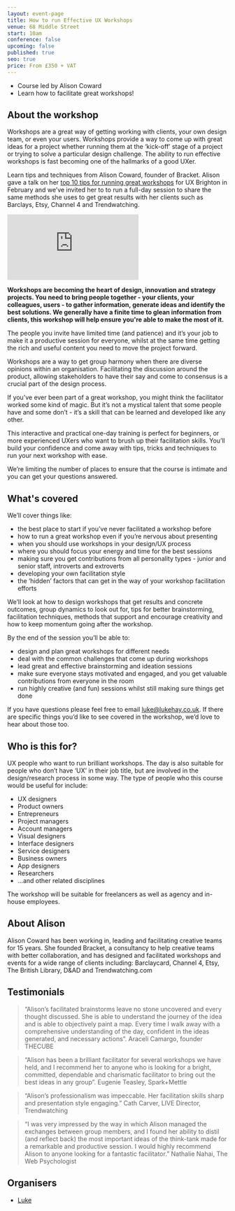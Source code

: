 ```yaml
---
layout: event-page  
title: How to run Effective UX Workshops
venue: 68 Middle Street
start: 10am
conference: false
upcoming: false
published: true
seo: true
price: From £350 + VAT
---
```


- Course led by Alison Coward
- Learn how to facilitate great workshops! 

## About the workshop

Workshops are a great way of getting working with clients, your own design team, or even your users. Workshops provide a way to come up with great ideas for a project whether running them at the ‘kick-off’ stage of a project or trying to solve a particular design challenge. The ability to run effective workshops is fast becoming one of the hallmarks of a good UXer.

Learn tips and techniques from Alison Coward, founder of Bracket. Alison gave a talk on her [top 10 tips for running great workshops](http://uxbrighton.org.uk/people-skills-for-uxers/) for UX Brighton in February and we’ve invited her to to run a full-day session to share the same methods she uses to get great results with her clients such as Barclays, Etsy, Channel 4 and Trendwatching.

<div class="responsive-height-limiter"><div class="embed-container hd"><iframe src="https://www.youtube.com/embed/3RwvbJgLwFA" frameborder="0" scrolling="no" allowfullscreen></iframe></div></div>
 
**Workshops are becoming the heart of design, innovation and strategy projects.  You need to bring people together - your clients, your colleagues, users - to gather information, generate ideas and identify the best solutions. We generally have a finite time to glean information from clients, this workshop will help ensure you're able to make the most of it.**

The people you invite have limited time (and patience) and it’s your job to make it a productive session for everyone, whilst at the same time getting the rich and useful content you need to move the project forward. 

Workshops are a way to get group harmony when there are diverse opinions within an organisation. Facilitating the discussion around the product, allowing stakeholders to have their say and come to consensus is a crucial part of the design process.

If you’ve ever been part of a great workshop, you might think the facilitator worked some kind of magic. But it’s not a mystical talent that some people have and some don’t - it’s a skill that can be learned and developed like any other.

This interactive and practical one-day training is perfect for beginners, or more experienced UXers who want to brush up their facilitation skills. You’ll build your confidence and come away with tips, tricks and techniques to run your next workshop with ease.

We’re limiting the number of places to ensure that the course is intimate and you can get your questions answered.

## What's covered

We’ll cover things like:

- the best place to start if you’ve never facilitated a workshop before 
- how to run a great workshop even if you’re nervous about presenting
- when you should use workshops in your design/UX process
- where you should focus your energy and time for the best sessions
- making sure you get contributions from all personality types - junior and senior staff, introverts and extroverts
- developing your own facilitation style
- the ‘hidden’ factors that can get in the way of your workshop facilitation efforts

We’ll look at how to design workshops that get results and concrete outcomes, group dynamics to look out for, tips for better brainstorming, facilitation techniques, methods that support and encourage creativity and how to keep momentum going after the workshop.

By the end of the session you’ll be able to:

- design and plan great workshops for different needs
- deal with the common challenges that come up during workshops
- lead great and effective brainstorming and ideation sessions
- make sure everyone stays motivated and engaged, and you get valuable contributions from everyone in the room
- run highly creative (and fun) sessions whilst still making sure things get done

If you have questions please feel free to email [luke@lukehay.co.uk](mailto:luke@lukehay.co.uk). If there are specific things you’d like to see covered in the workshop, we’d love to hear about those too.

## Who is this for?

UX people who want to run brilliant workshops. The day is also suitable for people who don’t have ‘UX’ in their job title, but are involved in the design/research process in some way. The type of people who this course would be useful for include:

- UX designers
- Product owners
- Entrepreneurs
- Project managers
- Account managers
- Visual designers
- Interface designers
- Service designers
- Business owners
- App designers
- Researchers
- ...and other related disciplines

The workshop will be suitable for freelancers as well as agency and in-house employees.

## About Alison

Alison Coward has been working in, leading and facilitating creative teams for 15 years. She founded Bracket, a consultancy to help creative teams with better collaboration, and has designed and facilitated workshops and events for a wide range of clients including: Barclaycard, Channel 4, Etsy, The British Library, D&AD and Trendwatching.com

## Testimonials

<blockquote>“Alison’s facilitated brainstorms leave no stone uncovered and every thought discussed. She is able to understand the journey of the idea and is able to objectively paint a map. Every time I walk away with a comprehensive understanding of the day, confident in the ideas generated, and necessary actions”. Araceli Camargo, founder THECUBE</blockquote>

<blockquote>“Alison has been a brilliant facilitator for several workshops we have held, and I recommend her to anyone who is looking for a bright, committed, dependable and charismatic facilitator to bring out the best ideas in any group”. Eugenie Teasley, Spark+Mettle</blockquote>

<blockquote>“Alison’s professionalism was impeccable. Her facilitation skills sharp and presentation style engaging.” Cath Carver, LIVE Director, Trendwatching</blockquote>

<blockquote>“I was very impressed by the way in which Alison managed the exchanges between group members, and I found her ability to distil (and reflect back) the most important ideas of the think-tank made for a remarkable and productive session. I would highly recommend Alison to anyone looking for a fantastic facilitator.” Nathalie Nahai, The Web Psychologist</blockquote>

## Organisers

- <a href="http://uxbrighton.org.uk/about/#luke">Luke</a>